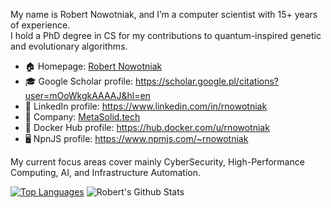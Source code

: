 My name is Robert Nowotniak, and I’m a computer scientist with 15+ years of experience.\
I hold a PhD degree in CS for my contributions to quantum-inspired genetic and evolutionary algorithms.

* 🏠  Homepage: [Robert Nowotniak](https://robert.nowotniak.com)
* 🎓  Google Scholar profile: https://scholar.google.pl/citations?user=mOoWkgkAAAAJ&hl=en
* 📰  LinkedIn profile: https://www.linkedin.com/in/rnowotniak
* 👔  Company: [MetaSolid.tech](https://www.metasolid.tech)
* 🚢  Docker Hub profile: https://hub.docker.com/u/rnowotniak
* 🖥️  NpnJS profile: https://www.npmjs.com/~rnowotniak

My current focus areas cover mainly CyberSecurity, High-Performance Computing, AI, and Infrastructure Automation.

[![Top Languages](https://github-readme-stats.vercel.app/api/top-langs/?username=rnowotniak)](https://github.com/rnowotniak)
![Robert's Github Stats](https://github-readme-stats.vercel.app/api?username=rnowotniak&count_private=true&show_icons=true&hide=contribs)
